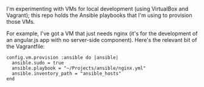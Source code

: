 I'm experimenting with VMs for local development (using VirtualBox and Vagrant); this repo holds the Ansible playbooks that I'm using to provision those VMs.

For example, I've got a VM that just needs nginx (it's for the development of an angular.js app with no server-side component). Here's the relevant bit of the Vagrantfile:

```
config.vm.provision :ansible do |ansible|
  ansible.sudo = true
  ansible.playbook = "~/Projects/ansible/nginx.yml"
  ansible.inventory_path = "ansible_hosts"
end
```